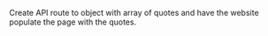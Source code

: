 Create API route to object with array of quotes and have the website populate the page with the quotes.
